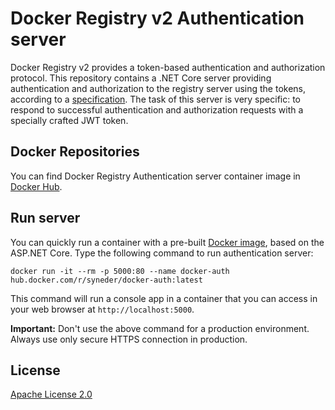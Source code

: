 # Docker Registry v2 Authentication server

Docker Registry v2 provides a token-based authentication and authorization protocol.
This repository contains a .NET Core server providing authentication and authorization to the registry server using the tokens, according to a [specification](https://docs.docker.com/registry/spec/auth/).
The task of this server is very specific: to respond to successful authentication and authorization requests with a specially crafted JWT token.

## Docker Repositories

You can find Docker Registry Authentication server container image in [Docker Hub](https://hub.docker.com/r/syneder/docker-auth).

## Run server

You can quickly run a container with a pre-built [Docker image](https://hub.docker.com/r/syneder/docker-auth), based on the ASP.NET Core.
Type the following command to run authentication server:

```
docker run -it --rm -p 5000:80 --name docker-auth hub.docker.com/r/syneder/docker-auth:latest
```

This command will run a console app in a container that you can access in your web browser at `http://localhost:5000`.

**Important:** Don't use the above command for a production environment. Always use only secure HTTPS connection in production.

## License

[Apache License 2.0](/blob/master/LICENSE)
